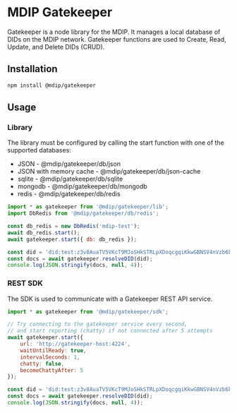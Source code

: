 # MDIP Gatekeeper

Gatekeeper is a node library for the MDIP.
It manages a local database of DIDs on the MDIP network.
Gatekeeper functions are used to Create, Read, Update, and Delete DIDs (CRUD).

## Installation

```bash
npm install @mdip/gatekeeper
```
## Usage

### Library

The library must be configured by calling the start function with one of the supported databases:
- JSON - @mdip/gatekeeper/db/json
- JSON with memory cache - @mdip/gatekeeper/db/json-cache
- sqlite - @mdip/gatekeeper/db/sqlite
- mongodb - @mdip/gatekeeper/db/mongodb
- redis - @mdip/gatekeeper/db/redis

```js
import * as gatekeeper from '@mdip/gatekeeper/lib';
import DbRedis from '@mdip/gatekeeper/db/redis';

const db_redis = new DbRedis('mdip-test');
await db_redis.start();
await gatekeeper.start({ db: db_redis });

const did = 'did:test:z3v8AuaTV5VKcT9MJoSHkSTRLpXDoqcgqiKkwGBNSV4nVzb6kLk';
const docs = await gatekeeper.resolveDID(did);
console.log(JSON.stringify(docs, null, 4));
```

### REST SDK

The SDK is used to communicate with a Gatekeeper REST API service.

```js
import * as gatekeeper from '@mdip/gatekeeper/sdk';

// Try connecting to the gatekeeper service every second,
// and start reporting (chatty) if not connected after 5 attempts
await gatekeeper.start({
    url: 'http://gatekeeper-host:4224',
    waitUntilReady: true,
    intervalSeconds: 1,
    chatty: false,
    becomeChattyAfter: 5
});

const did = 'did:test:z3v8AuaTV5VKcT9MJoSHkSTRLpXDoqcgqiKkwGBNSV4nVzb6kLk';
const docs = await gatekeeper.resolveDID(did);
console.log(JSON.stringify(docs, null, 4));
```
